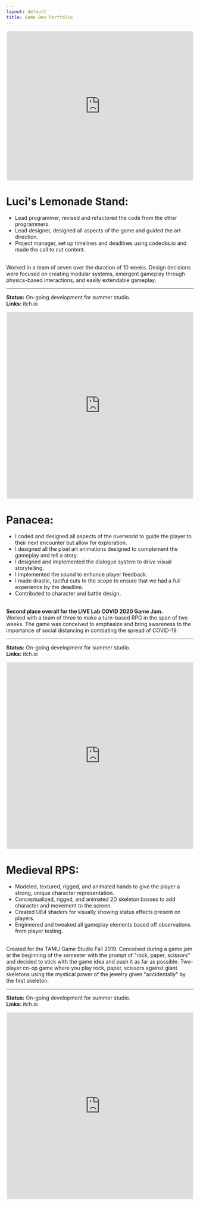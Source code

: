 ```yaml
---
layout: default
title: Game Dev Portfolio
---
```

  <div class="embed-responsive embed-responsive-21by9">
    <iframe id="media-XgL42c2crBM" class="media embed-responsive-item" src="https://www.youtube.com/embed/XgL42c2crBM?width=500=400" title="" width="500" height="400" style="    display: block;
        margin: 0 auto;  max-height: 400px; max-width: 100%; outline: none;" allow="encrypted-media; picture-in-picture" frameborder="0"></iframe>
</div>
<div class="container-fluid">
    <div class="row">
        <div class="col-lg-6 col-md-6 col-sm-12 col-12 column p-4 fade-in-element ">
            <h1>Luci's Lemonade Stand:</h1>
            <p>
            <ul> 
             <li>Lead programmer, revised and refactored the code from the other programmers.</li>
             <li>Lead designer, designed all aspects of the game and guided the art direction.</li>
             <li>Project manager, set up timelines and deadlines using codecks.io and made the call to cut content.</li>
            </ul>
<br>        
            Worked in a team of seven over the duration of 10 weeks.
            Design decisions were focused on creating modular systems, emergent gameplay through physics-based interactions, and easily extendable gameplay.
            <hr>
            <b>Status:</b> On-going development for summer studio.
            <br>
            <b>Links:</b> itch.io
            </p>
        </div>
        <div class="col-lg-6 col-md-6 col-sm-12 col-12 column    embed-responsive embed-responsive-1by1">
                <iframe id="media-Y_U_a9qxtlQ" class="media embed-responsive-item" src="https://www.youtube.com/embed/Y_U_a9qxtlQ?width=500=500" title="" width="500" height="500" style="    display: block;
                margin: 0 auto; max-width: 600px; outline: none;" allow="encrypted-media; picture-in-picture" frameborder="0"></iframe>
        </div>
    </div>
    <div class="row ">            
        <div class="col-lg-6 col-md-6 col-sm-12 col-12 column   p-4 fade-in-element ">
        <h1>Panacea:</h1>
        <p>
        <ul>
        <li>I coded and designed all aspects of the overworld to guide the player to their next encounter but allow for exploration. </li>
        <li>I designed all the pixel art animations designed to complement the gameplay and tell a story.</li>
        <li>I designed and implemented the dialogue system to drive visual storytelling. </li>
        <li>I implemented the sound to enhance player feedback. ​</li>
        <li>I made drastic, tactful cuts to the scope to ensure that we had a full experience by the deadline.</li>
        <li>Contributed to character and battle design.</li>
        </ul>
<br>
       <b> Second place overall for the LIVE Lab COVID 2020 Game Jam. </b>
<br>
        Worked with a team of three to make a turn-based RPG in the span of two weeks. 
        The game was conceived to emphasize and bring awareness to the importance of social distancing in combating the spread of COVID-19.
          <hr>
            <b>Status:</b> On-going development for summer studio.
            <br>
            <b>Links:</b> itch.io
            </p>  
            </div>
               <div class="col-lg-6 col-md-6 col-sm-12 col-12 column    embed-responsive embed-responsive-1by1">
                <iframe id="media-948EMzf3IWo" class="media embed-responsive-item"  src="https://www.youtube.com/embed/948EMzf3IWo?width=500=500" title="" width="500" height="500" style="    display: block;
                            margin: 0 auto; max-width: 600px; outline: none;" allow="encrypted-media; picture-in-picture" frameborder="0"></iframe>
            </div>
    </div>
    <div class="row ">
        <div class="col-lg-6 col-md-6 col-sm-12 col-12 column   p-4 fade-in-element ">
 <h1>Medieval RPS:</h1>
         <p>
         <ul>
            <li>Modeled, textured, rigged, and animated hands to give the player a strong, unique character representation. </li>
             <li>Conceptualized, rigged, and animated 2D skeleton bosses to add character and movement to the screen.</li>
            <li> Created UE4 shaders for visually showing status effects present on players.</li>
            <li>Engineered and tweaked all gameplay elements based off observations from player testing.​ </li>
             </ul>
<br>
                    Created for the TAMU Game Studio Fall 2019.
            Conceived during a game jam at the beginning of the semester with the prompt of "rock, paper, scissors" and decided to stick with the game idea and push it as far as possible.
            Two-player co-op game where you play rock, paper, scissors against giant skeletons using the mystical power of the jewelry given "accidentally" by the first skeleton. 
       <hr>
            <b>Status:</b> On-going development for summer studio.
            <br>
            <b>Links:</b> itch.io
            </p>
            </div>
             <div class="col-lg-6 col-md-6 col-sm-12 col-12 column    embed-responsive embed-responsive-1by1">
                <iframe id="media-FIla7YmwZHg" class="media embed-responsive-item"  src="https://www.youtube.com/embed/FIla7YmwZHg?width=500=500" title="" width="500" height="500" style="    display: block;
                            margin: 0 auto; max-width: 600px; outline: none;" allow="encrypted-media; picture-in-picture" frameborder="0"></iframe>
            </div>
    </div>
</div>


    ​